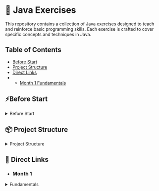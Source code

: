 # 🚀 Java Exercises

This repository contains a collection of Java exercises designed to teach and reinforce basic programming skills. Each exercise is crafted to cover specific concepts and techniques in Java.

## Table of Contents

- [Before Start](#Before-Start)
- [Project Structure](#-Project-Structure)
- [Direct Links](#-direct-links)
-
    - [Month 1 Fundamentals](#month-1)

## ⚡Before Start

<details>
  <summary>Before Start</summary>

* Check if Maven is installed on your computer
* If the following command doesn't throw an error, Maven is installed

```shell
mvn -v
```

* If Maven is installed

```shell
mvn clean install -DskipTests
```

### If Maven is not installed, run the following depending on your operating system

* Batch for Windows

```shell
.\mvnw.cmd clean install -DskipTests
```

* Batch for Linux / Mac

```shell
./mvnw clean install -DskipTests
```

</details>

## 📦 Project Structure

<details>
    <summary>Project Structure</summary>

The project is divided into 2 modules

* [Exercises](Aufgaben)
* [Solutions](Loesungen)

The modules "Exercises" and "Solutions" contain the same tasks and tests, but the tasks in the "Exercises" module are unedited.

You work on the exercises and can then check your solution approach with the corresponding tests.

Note that from about day 12 onwards, the tasks become a bit less strict so
that you start thinking for yourself and reading error messages.

(or peek at the solution if you get stuck :D)
</details>

## 📝 Direct Links

- ### Month 1

<details>
  <summary>Fundamentals</summary>

| Script                                                                                                               | Exercise                                                                                                              | Test                                                                                                                           | Solution                                                                                                                         |
|----------------------------------------------------------------------------------------------------------------------|-----------------------------------------------------------------------------------------------------------------------|--------------------------------------------------------------------------------------------------------------------------------|----------------------------------------------------------------------------------------------------------------------------------|
| [Linear Programs Script](Aufgaben/src/main/java/de/month_1/fundamentals/day_1/LinearPrograms/Skript.Day_1.md)      | [Linear Programs](Aufgaben/src/main/java/de/month_1/fundamentals/day_1/LinearPrograms/LineareProgramme.java)       | [Linear Programs Test](Aufgaben/src/test/java/de/month_1/fundamentals/day_1/LinearPrograms/LineareProgrammeTest.java)        | [Linear Programs Solution](Loesungen/src/main/java/de/month_1/fundamentals/day_1/LinearPrograms/LineareProgramme.java)         |
| [Own Methods Script](Aufgaben/src/main/java/de/month_1/fundamentals/day_2/OwnMethods/Skript.Day_2.md)            | [Own Methods](Aufgaben/src/main/java/de/month_1/fundamentals/day_2/OwnMethods/EigeneMethoden.java)                | [Own Methods Test](Aufgaben/src/test/java/de/month_1/fundamentals/day_2/OwnMethods/EigeneMethodenTest.java)                | [Own Methods Solution](Loesungen/src/main/java/de/month_1/fundamentals/day_2/OwnMethods/EigeneMethoden.java)                 |
| [See Script 1](Aufgaben/src/main/java/de/month_1/fundamentals/day_1/LinearPrograms/Skript.Day_1.md)                | [Type Conversion](Aufgaben/src/main/java/de/month_1/fundamentals/day_3/TypeConversion/Typkonversion.java)            | [Type Conversion Test](Aufgaben/src/test/java/de/month_1/fundamentals/day_3/TypeConversion/TypkonversionTest.java)            | [Type Conversion Solution](Loesungen/src/main/java/de/month_1/fundamentals/day_3/TypeConversion/Typkonversion.java)             |
| [See Math Library](https://docs.oracle.com/en/java/javase/21/docs/api/java.base/java/lang/Math.html)                 | [Mathlib](Aufgaben/src/main/java/de/month_1/fundamentals/day_4/mathlib/Mathlib.java)                                  | [Mathlib Test](Aufgaben/src/test/java/de/month_1/fundamentals/day_4/mathlib/MathlibTest.java)                                  | [Mathlib Solution](Loesungen/src/main/java/de/month_1/fundamentals/day_4/mathlib/Mathlib.java)                                   |
| [Control Structures Script](Aufgaben/src/main/java/de/month_1/fundamentals/day_5/ControlStructures/Skript.Day_5.md) | [Control Structures](Aufgaben/src/main/java/de/month_1/fundamentals/day_5/ControlStructures/KontrollStrukturen.java) | [Control Structures Test](Aufgaben/src/test/java/de/month_1/fundamentals/day_5/ControlStructures/KontrollStrukturenTest.java) | [Control Structures Solution](Loesungen/src/main/java/de/month_1/fundamentals/day_5/ControlStructures/KontrollStrukturen.java)  |
| [Classes Script](Aufgaben/src/main/java/de/month_1/fundamentals/day_6/Classes/Skript.Day_6.md)                       | [Classes](Aufgaben/src/main/java/de/month_1/fundamentals/day_6/Classes/Person.java)                                   | [Classes Test](Aufgaben/src/test/java/de/month_1/fundamentals/day_6/Classes/PersonTest.java)                                   | [Classes Solution](Loesungen/src/main/java/de/month_1/fundamentals/day_6/Classes/Person.java)                                    |
| [Arrays Script](Aufgaben/src/main/java/de/month_1/fundamentals/day_7/Arrays/Skript.Day_7.md)                         | [Arrays](Aufgaben/src/main/java/de/month_1/fundamentals/day_7/Arrays/ArrayAufgaben.java)                              | [Arrays Test](Aufgaben/src/test/java/de/month_1/fundamentals/day_7/Arrays/ArrayAufgabenTest.java)                              | [Arrays Solution](Loesungen/src/main/java/de/month_1/fundamentals/day_7/Arrays/ArrayAufgaben.java)                               |
| [List Script](Aufgaben/src/main/java/de/month_1/fundamentals/day_8/List/Skript.Day_8.md)                     | [List](Aufgaben/src/main/java/de/month_1/fundamentals/day_8/List/ListAufgaben.java)                           | [List Test](Aufgaben/src/test/java/de/month_1/fundamentals/day_8/List/ListAufgabenTest.java)                           | [List Solution](Loesungen/src/main/java/de/month_1/fundamentals/day_8/List/ListAufgaben.java)                            |
|                                                                                                                      | [Calculator](Aufgaben/src/main/java/de/month_1/fundamentals/day_9/Calculator/Taschenrechner.java)        | [Calculator Test](Aufgaben/src/test/java/de/month_1/fundamentals/day_9/Calculator/TaschenrechnerTest.java)        | [Calculator Solution](Loesungen/src/main/java/de/month_1/fundamentals/day_9/Calculator/Taschenrechner.java)         |
|                                                                                                                      | [Modulo](Aufgaben/src/main/java/de/month_1/fundamentals/day_10/modulo/ModMath.java)                                   | [Modulo Test](Aufgaben/src/test/java/de/month_1/fundamentals/day_10/modulo/ModMathTest.java)                                   | [Modulo Solution](Loesungen/src/main/java/de/month_1/fundamentals/day_10/modulo/ModMath.java)                                    |
|                                                                                                                      | [Point](Aufgaben/src/main/java/de/month_1/fundamentals/day_11/point/Point.java)                                       | [Point Test](Aufgaben/src/test/java/de/month_1/fundamentals/day_11/point/PointTest.java)                                       | [Point Solution](Loesungen/src/main/java/de/month_1/fundamentals/day_11/point/Point.java)                                        |
| [OwnException Script](Aufgaben/src/main/java/de/month_1/fundamentals/day_12/CustomException/Skript.Day_12.md)   | [OwnException](Aufgaben/src/main/java/de/month_1/fundamentals/day_12/CustomException/EigeneException.java)           | [OwnException Test](Aufgaben/src/test/java/de/month_1/fundamentals/day_12/CustomException/EigeneExceptionTest.java)           | [OwnException Solution](Loesungen/src/main/java/de/month_1/fundamentals/day_12/CustomException/EigeneException.java)            |
|                                                                                                                      | [Library](Aufgaben/src/main/java/de/month_1/fundamentals/day_13/librarys/LibraryTasks.java)                           | [Library Test](Aufgaben/src/test/java/de/month_1/fundamentals/day_13/librarys/LibraryTasksTest.java)                           | [Library Solution](Loesungen/src/main/java/de/month_1/fundamentals/day_13/librarys/LibraryTasks.java)                            |
|                                                                                                                      | [Interface Task](Aufgaben/src/main/java/de/month_1/fundamentals/day_14/interfaces/ReadMe.md)                          | [Interface Test](Aufgaben/src/test/java/de/month_1/fundamentals/day_14/interfaces/AllTestsOfDay_14.java)                       | [Interface Solution Sheet](Loesungen/src/main/java/de/month_1/fundamentals/day_14/interfaces/LösungsBlattDay_14.md)              |
|                                                                                                                      | [Inheritance (Vererbung) Task](Aufgaben/src/main/java/de/month_1/fundamentals/day_15/vererbung/Aufgabenstellung.md)   | [Inheritance (Vererbung) Test](Aufgaben/src/test/java/de/month_1/fundamentals/day_15/vererbung/AllTestsOfDay_15.java)          | [Inheritance (Vererbung) Solution Sheet](Loesungen/src/main/java/de/month_1/fundamentals/day_15/vererbung/LösungsBlattDay_15.md) |
|                                                                                                                      | [Static](Aufgaben/src/main/java/de/month_1/fundamentals/day_16/staticDemo/StaticDemo.java)                            | [Static Test](Aufgaben/src/test/java/de/month_1/fundamentals/day_16/staticDemo/StaticDemoTest.java)                            | [Static Solution](Loesungen/src/main/java/de/month_1/fundamentals/day_16/staticDemo/StaticDemo.java)                             |
|                                                                                                                      | [This Super Task](Aufgaben/src/main/java/de/month_1/fundamentals/day_17/thissuper/Aufgabenstellung.md)                | [This Super Test](Aufgaben/src/test/java/de/month_1/fundamentals/day_17/thissuper/AllTestsOfDay_17.java)                       | [This Super Solution Sheet](Loesungen/src/main/java/de/month_1/fundamentals/day_17/thissuper/LösungsBlattDay_17.md)              |
|                                                                                                                      | [Abstract Classes Task](Aufgaben/src/main/java/de/month_1/fundamentals/day_18/AbstractClasses/Aufgabenstellung.md)  | [Abstract Classes Test](Aufgaben/src/test/java/de/month_1/fundamentals/day_18/AbstractClasses/LebewesenTest.java)            | [Abstract Classes Solution](Loesungen/src/main/java/de/month_1/fundamentals/day_18/AbstractClasses/Lebewesen.java)             |

</details>


